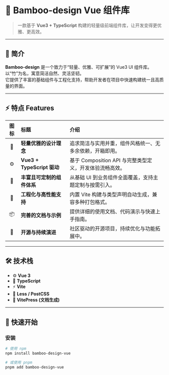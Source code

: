 # 🎋 Bamboo-design Vue 组件库

> 一款基于 **Vue3 + TypeScript** 构建的轻量级前端组件库，让开发变得更优雅、更高效。

---

## 🌱 简介

**Bamboo-design** 是一个致力于“轻量、优雅、可扩展”的 Vue3 UI 组件库。  
以“竹”为名，寓意简洁自然、灵活坚韧。  
它提供了丰富的基础组件与工程化支持，帮助开发者在项目中快速构建统一且高质量的界面。

---

## ⚡️ 特点 Features

| 图标 | 标题 | 介绍 |
| :--: | :-- | :-- |
| 🎋 | **轻量优雅的设计理念** | 追求简洁与实用并重，组件风格统一、无多余依赖，开箱即用。 |
| ⚙️ | **Vue3 + TypeScript 驱动** | 基于 Composition API 与完整类型定义，开发体验流畅高效。 |
| 🧩 | **丰富且可定制的组件体系** | 从基础 UI 到业务组件全面覆盖，支持主题定制与按需引入。 |
| 🔧 | **工程化与高性能支持** | 内置 Vite 构建与类型声明自动生成，兼容多种打包格式。 |
| 📦 | **完善的文档与示例** | 提供详细的使用文档、代码演示与快速上手指南。 |
| 🌿 | **开源与持续演进** | 社区驱动的开源项目，持续优化与功能拓展中。 |

---

## 🛠️ 技术栈

- ⚙️ **Vue 3**
- 🧠 **TypeScript**
- ⚡ **Vite**
- 🧩 **Less / PostCSS**
- 📘 **VitePress (文档生成)**

---

## 🚀 快速开始

### 安装

```bash
# 使用 npm
npm install bamboo-design-vue

# 或使用 pnpm
pnpm add bamboo-design-vue

